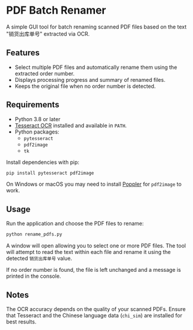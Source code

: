 # PDF Batch Renamer

A simple GUI tool for batch renaming scanned PDF files based on the text "销货出库单号" extracted via OCR.

## Features

- Select multiple PDF files and automatically rename them using the extracted order number.
- Displays processing progress and summary of renamed files.
- Keeps the original file when no order number is detected.

## Requirements

- Python 3.8 or later
- [Tesseract OCR](https://github.com/tesseract-ocr/tesseract) installed and available in `PATH`.
- Python packages:
  - `pytesseract`
  - `pdf2image`
  - `tk`

Install dependencies with pip:

```bash
pip install pytesseract pdf2image
```

On Windows or macOS you may need to install [Poppler](https://github.com/oschwartz10612/poppler-windows) for `pdf2image` to work.

## Usage

Run the application and choose the PDF files to rename:

```bash
python rename_pdfs.py
```

A window will open allowing you to select one or more PDF files. The tool will attempt to read the text within each file and rename it using the detected `销货出库单号` value.

If no order number is found, the file is left unchanged and a message is printed in the console.

## Notes

The OCR accuracy depends on the quality of your scanned PDFs. Ensure that Tesseract and the Chinese language data (`chi_sim`) are installed for best results.
